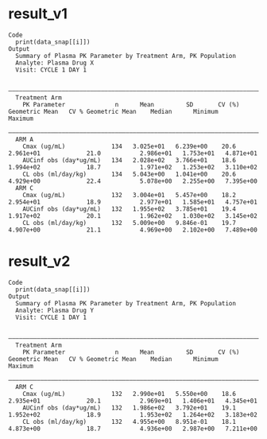 # result_v1

    Code
      print(data_snap[[i]])
    Output
      Summary of Plasma PK Parameter by Treatment Arm, PK Population
      Analyte: Plasma Drug X 
      Visit: CYCLE 1 DAY 1
      
      ——————————————————————————————————————————————————————————————————————————————————————————————————————————————————————————————————————————
      Treatment Arm                                                                                                                             
        PK Parameter              n      Mean         SD       CV (%)   Geometric Mean   CV % Geometric Mean    Median      Minimum     Maximum 
      ——————————————————————————————————————————————————————————————————————————————————————————————————————————————————————————————————————————
      ARM A                                                                                                                                     
        Cmax (ug/mL)             134   3.025e+01   6.239e+00    20.6      2.961e+01             21.0           2.986e+01   1.753e+01   4.871e+01
        AUCinf obs (day*ug/mL)   134   2.028e+02   3.766e+01    18.6      1.994e+02             18.7           1.971e+02   1.253e+02   3.110e+02
        CL obs (ml/day/kg)       134   5.043e+00   1.041e+00    20.6      4.929e+00             22.4           5.078e+00   2.255e+00   7.395e+00
      ARM C                                                                                                                                     
        Cmax (ug/mL)             132   3.004e+01   5.457e+00    18.2      2.954e+01             18.9           2.977e+01   1.585e+01   4.757e+01
        AUCinf obs (day*ug/mL)   132   1.955e+02   3.785e+01    19.4      1.917e+02             20.1           1.962e+02   1.030e+02   3.145e+02
        CL obs (ml/day/kg)       132   5.009e+00   9.846e-01    19.7      4.907e+00             21.1           4.969e+00   2.102e+00   7.489e+00

# result_v2

    Code
      print(data_snap[[i]])
    Output
      Summary of Plasma PK Parameter by Treatment Arm, PK Population
      Analyte: Plasma Drug Y 
      Visit: CYCLE 1 DAY 1
      
      ——————————————————————————————————————————————————————————————————————————————————————————————————————————————————————————————————————————
      Treatment Arm                                                                                                                             
        PK Parameter              n      Mean         SD       CV (%)   Geometric Mean   CV % Geometric Mean    Median      Minimum     Maximum 
      ——————————————————————————————————————————————————————————————————————————————————————————————————————————————————————————————————————————
      ARM C                                                                                                                                     
        Cmax (ug/mL)             132   2.990e+01   5.550e+00    18.6      2.935e+01             20.1           2.969e+01   1.406e+01   4.345e+01
        AUCinf obs (day*ug/mL)   132   1.986e+02   3.792e+01    19.1      1.952e+02             18.9           1.953e+02   1.264e+02   3.183e+02
        CL obs (ml/day/kg)       132   4.955e+00   8.951e-01    18.1      4.873e+00             18.7           4.936e+00   2.987e+00   7.211e+00

